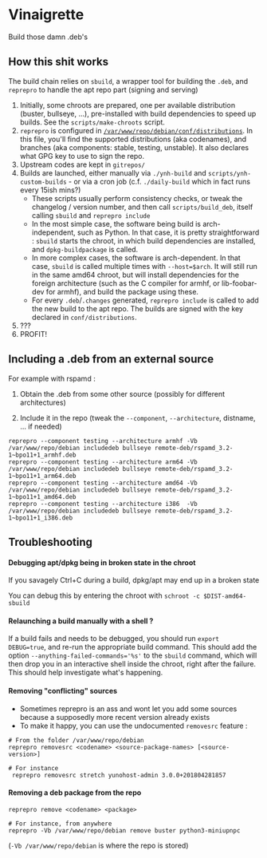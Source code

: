 Vinaigrette
===========

Build those damn .deb's

How this shit works
-------------------

The build chain relies on `sbuild`, a wrapper tool for building the `.deb`, and `reprepro` to handle the apt repo part (signing and serving) 

1. Initially, some chroots are prepared, one per available distribution (buster, bullseye, ...), pre-installed with build dependencies to speed up builds. See the `scripts/make-chroots` script.
2. `reprepro` is configured in [`/var/www/repo/debian/conf/distributions`](config/distributions). In this file, you'll find the supported distributions (aka codenames), and branches (aka components: stable, testing, unstable). It also declares what GPG key to use to sign the repo. 
3. Upstream codes are kept in `gitrepos/`
4. Builds are launched, either manually via `./ynh-build` and `scripts/ynh-custom-builds` - or via a cron job (c.f. `./daily-build` which in fact runs every 15ish mins?)
    - These scripts usually perform consistency checks, or tweak the changelog / version number, and then call `scripts/build_deb`, itself calling `sbuild` and `reprepro include`
    - In the most simple case, the software being build is arch-independent, such as Python. In that case, it is pretty straightforward : `sbuild` starts the chroot, in which build dependencies are installed, and `dpkg-buildpackage` is called.
    - In more complex cases, the software is arch-dependent. In that case, `sbuild` is called multiple times with `--host=$arch`. It will  still run in the same amd64 chroot, but will install dependencies for the foreign architecture (such as the C compiler for armhf, or lib-foobar-dev for armhf), and build the package using these.
    - For every `.deb`/`.changes` generated, `reprepro include` is called to add the new build to the apt repo. The builds are signed with the key declared in `conf/distributions`.
5. ???
6. PROFIT!

Including a .deb from an external source
----------------------------------------

For example with rspamd : 

1. Obtain the .deb from some other source (possibly for different architectures)

2. Include it in the repo (tweak the `--component`, `--architecture`, distname, ... if needed)

```
reprepro --component testing --architecture armhf -Vb /var/www/repo/debian includedeb bullseye remote-deb/rspamd_3.2-1~bpo11+1_armhf.deb
reprepro --component testing --architecture arm64 -Vb /var/www/repo/debian includedeb bullseye remote-deb/rspamd_3.2-1~bpo11+1_arm64.deb
reprepro --component testing --architecture amd64 -Vb /var/www/repo/debian includedeb bullseye remote-deb/rspamd_3.2-1~bpo11+1_amd64.deb
reprepro --component testing --architecture i386  -Vb /var/www/repo/debian includedeb bullseye remote-deb/rspamd_3.2-1~bpo11+1_i386.deb
```

Troubleshooting
---------------

#### Debugging apt/dpkg being in broken state in the chroot

If you savagely Ctrl+C during a build, dpkg/apt may end up in a broken state

You can debug this by entering the chroot with `schroot -c $DIST-amd64-sbuild`

#### Relaunching a build manually with a shell ?

If a build fails and needs to be debugged, you should run `export DEBUG=true`, and re-run the appropriate build command. This should add the option `--anything-failed-commands='%s'` to the `sbuild` command, which will then drop you in an interactive shell inside the chroot, right after the failure. This should help investigate what's happening.

#### Removing "conflicting" sources

- Sometimes reprepro is an ass and wont let you add some sources because a
  supposedly more recent version already exists
- To make it happy, you can use the undocumented `removesrc` feature :

```
# From the folder /var/www/repo/debian
reprepro removesrc <codename> <source-package-names> [<source-version>]

# For instance
 reprepro removesrc stretch yunohost-admin 3.0.0+201804281857
```

#### Removing a deb package from the repo

```
reprepro remove <codename> <package>

# For instance, from anywhere
reprepro -Vb /var/www/repo/debian remove buster python3-miniupnpc
```
(`-Vb /var/www/repo/debian` is where the repo is stored)
